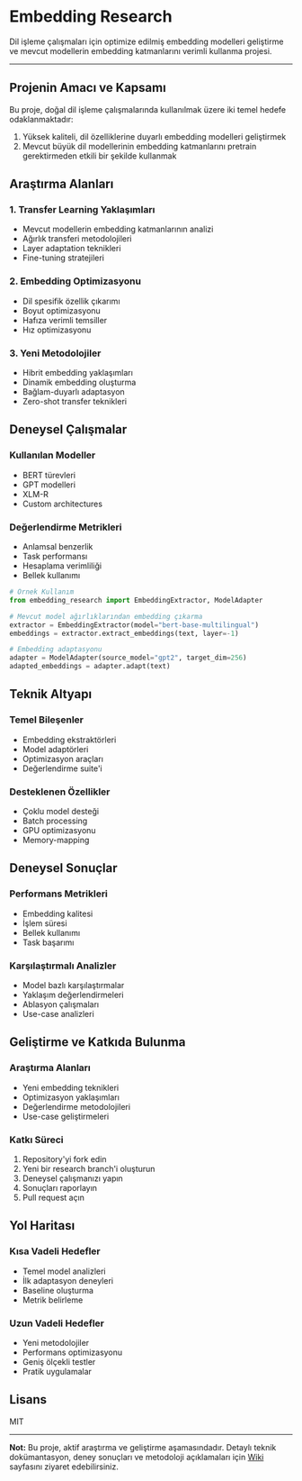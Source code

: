 # Embedding Research

Dil işleme çalışmaları için optimize edilmiş embedding modelleri geliştirme ve mevcut modellerin embedding katmanlarını verimli kullanma projesi.

---

## Projenin Amacı ve Kapsamı

Bu proje, doğal dil işleme çalışmalarında kullanılmak üzere iki temel hedefe odaklanmaktadır:

1. Yüksek kaliteli, dil özelliklerine duyarlı embedding modelleri geliştirmek
2. Mevcut büyük dil modellerinin embedding katmanlarını pretrain gerektirmeden etkili bir şekilde kullanmak

## Araştırma Alanları

### 1. Transfer Learning Yaklaşımları
- Mevcut modellerin embedding katmanlarının analizi
- Ağırlık transferi metodolojileri
- Layer adaptation teknikleri
- Fine-tuning stratejileri

### 2. Embedding Optimizasyonu
- Dil spesifik özellik çıkarımı
- Boyut optimizasyonu
- Hafıza verimli temsiller
- Hız optimizasyonu

### 3. Yeni Metodolojiler
- Hibrit embedding yaklaşımları
- Dinamik embedding oluşturma
- Bağlam-duyarlı adaptasyon
- Zero-shot transfer teknikleri

## Deneysel Çalışmalar

### Kullanılan Modeller
- BERT türevleri
- GPT modelleri
- XLM-R
- Custom architectures

### Değerlendirme Metrikleri
- Anlamsal benzerlik
- Task performansı
- Hesaplama verimliliği
- Bellek kullanımı

```python
# Örnek Kullanım
from embedding_research import EmbeddingExtractor, ModelAdapter

# Mevcut model ağırlıklarından embedding çıkarma
extractor = EmbeddingExtractor(model="bert-base-multilingual")
embeddings = extractor.extract_embeddings(text, layer=-1)

# Embedding adaptasyonu
adapter = ModelAdapter(source_model="gpt2", target_dim=256)
adapted_embeddings = adapter.adapt(text)
```

## Teknik Altyapı

### Temel Bileşenler
- Embedding ekstraktörleri
- Model adaptörleri
- Optimizasyon araçları
- Değerlendirme suite'i

### Desteklenen Özellikler
- Çoklu model desteği
- Batch processing
- GPU optimizasyonu
- Memory-mapping

## Deneysel Sonuçlar

### Performans Metrikleri
- Embedding kalitesi
- İşlem süresi
- Bellek kullanımı
- Task başarımı

### Karşılaştırmalı Analizler
- Model bazlı karşılaştırmalar
- Yaklaşım değerlendirmeleri
- Ablasyon çalışmaları
- Use-case analizleri

## Geliştirme ve Katkıda Bulunma

### Araştırma Alanları
- Yeni embedding teknikleri
- Optimizasyon yaklaşımları
- Değerlendirme metodolojileri
- Use-case geliştirmeleri

### Katkı Süreci
1. Repository'yi fork edin
2. Yeni bir research branch'i oluşturun
3. Deneysel çalışmanızı yapın
4. Sonuçları raporlayın
5. Pull request açın

## Yol Haritası

### Kısa Vadeli Hedefler
- Temel model analizleri
- İlk adaptasyon deneyleri
- Baseline oluşturma
- Metrik belirleme

### Uzun Vadeli Hedefler
- Yeni metodolojiler
- Performans optimizasyonu
- Geniş ölçekli testler
- Pratik uygulamalar

## Lisans

MIT

---

**Not:** Bu proje, aktif araştırma ve geliştirme aşamasındadır. Detaylı teknik dokümantasyon, deney sonuçları ve metodoloji açıklamaları için [Wiki](wiki) sayfasını ziyaret edebilirsiniz.